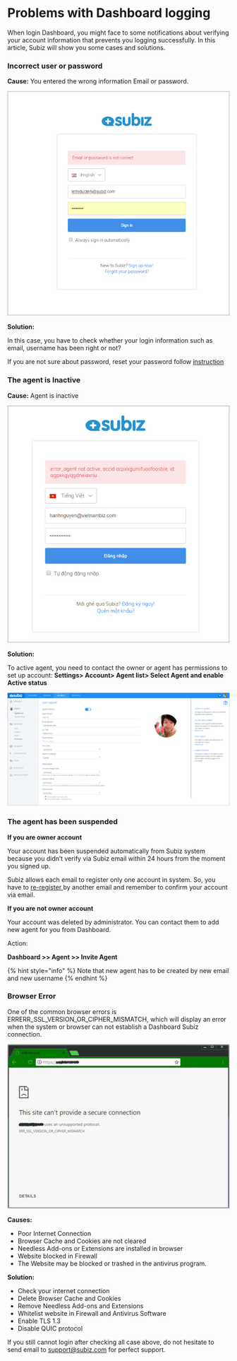 # Problems with Dashboard logging

 When login Dashboard, you might face to some notifications about verifying your account information that prevents you logging successfully. In this article, Subiz will show you some cases and solutions.

### **Incorrect user or password**

**Cause:** You entered the wrong information Email or password.

![Incorrect Email or Password](../../../../.gitbook/assets/wrong-email-or-password.png)

**Solution:**

In this case, you have to check whether your login information such as email, username has been right or not?

If you are not sure about password, reset your password follow [instruction](https://docs.subiz.com/manage-password/#resetPassword)

### **The agent is Inactive**

**Cause:** Agent is inactive

![](../../../../.gitbook/assets/agent-bi-khoa.png)

**Solution:**

To active agent, you need to contact the owner or agent has permissions to set up account: **Settings&gt; Account&gt; Agent list&gt; Select Agent and enable Active status**

![Active Agent](../../../../.gitbook/assets/active-agent.png)

### **The agent has been suspended**

**If you are owner account**

Your account has been suspended automatically from Subiz system because you didn’t verify via Subiz email within 24 hours from the moment you signed up.

Subiz allows each email to register only one account in system. So, you have to [re-register ](https://dashboard.subiz.com/signup.html)by another email and remember to confirm your account via email.

**If you are not owner account**

Your account was deleted by administrator. You can contact them to add new agent for you from Dashboard.

Action:

**Dashboard &gt;&gt; Agent &gt;&gt; Invite Agent**

{% hint style="info" %}
 Note that new agent has to be created by new email and new username
{% endhint %}

### Browser Error

One of the common browser errors is ERRERR\_SSL\_VERSION\_OR\_CIPHER\_MISMATCH, which will display an error when the system or browser can not establish a Dashboard Subiz connection.

![](../../../../.gitbook/assets/0_zqf4zds8yt-qr3gx.jpg)

**Causes:**

* Poor Internet Connection
* Browser Cache and Cookies are not cleared
* Needless Add-ons or Extensions are installed in browser
* Website blocked in Firewall
* The Website may be blocked or trashed in the antivirus program.

 **Solution:**

*  Check your internet connection
*  Delete Browser Cache and Cookies
*  Remove Needless Add-ons and Extensions
*  Whitelist website in Firewall and Antivirus Software
*  Enable TLS 1.3
*  Disable QUIC protocol

If you still cannot login after checking all case above, do not hesitate to send email to [support@subiz.com](mailto:support@subiz.com) for perfect support.

